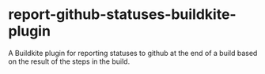 # report-github-statuses-buildkite-plugin
A Buildkite plugin for reporting statuses to github at the end of a build based on the result of the steps in the build.
